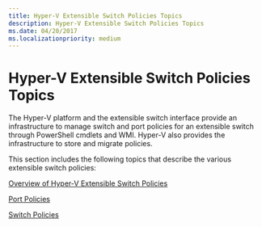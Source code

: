 ```yaml
---
title: Hyper-V Extensible Switch Policies Topics
description: Hyper-V Extensible Switch Policies Topics
ms.date: 04/20/2017
ms.localizationpriority: medium
---
```


# Hyper-V Extensible Switch Policies Topics


The Hyper-V platform and the extensible switch interface provide an infrastructure to manage switch and port policies for an extensible switch through PowerShell cmdlets and WMI. Hyper-V also provides the infrastructure to store and migrate policies.

This section includes the following topics that describe the various extensible switch policies:

[Overview of Hyper-V Extensible Switch Policies](overview-of-hyper-v-extensible-switch-policies.md)

[Port Policies](port-policies.md)

[Switch Policies](switch-policies.md)

 

 





